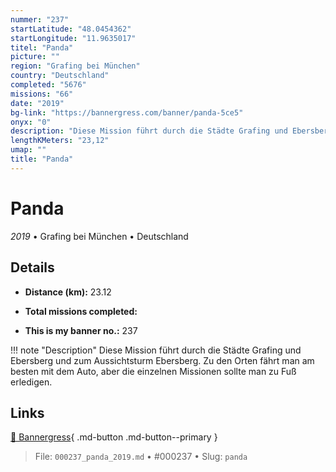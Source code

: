 ```yaml
---
nummer: "237"
startLatitude: "48.0454362"
startLongitude: "11.9635017"
titel: "Panda"
picture: ""
region: "Grafing bei München"
country: "Deutschland"
completed: "5676"
missions: "66"
date: "2019"
bg-link: "https://bannergress.com/banner/panda-5ce5"
onyx: "0"
description: "Diese Mission führt durch die Städte Grafing und Ebersberg und zum Aussichtsturm Ebersberg. Zu den Orten fährt man am besten mit dem Auto, aber die einzelnen Missionen sollte man zu Fuß erledigen."
lengthKMeters: "23,12"
umap: ""
title: "Panda"
---
```

# Panda

*2019* • Grafing bei München • Deutschland



## Details
- **Distance (km):** 23.12

- **Total missions completed:** 
- **This is my banner no.:** 237


!!! note "Description"
    Diese Mission führt durch die Städte Grafing und Ebersberg und zum Aussichtsturm Ebersberg. Zu den Orten fährt man am besten mit dem Auto, aber die einzelnen Missionen sollte man zu Fuß erledigen.



## Links
[🔗 Bannergress](https://bannergress.com/banner/panda-5ce5){ .md-button .md-button--primary }



> File: `000237_panda_2019.md` • #000237 • Slug: `panda`
